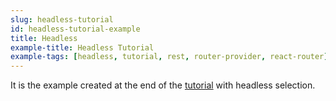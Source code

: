 ```yaml
---
slug: headless-tutorial
id: headless-tutorial-example
title: Headless
example-title: Headless Tutorial
example-tags: [headless, tutorial, rest, router-provider, react-router]
---
```


It is the example created at the end of the [tutorial](/docs/tutorial/introduction/index/) with headless selection.

<br/>

<CodeSandboxExample path="tutorial-headless" />
